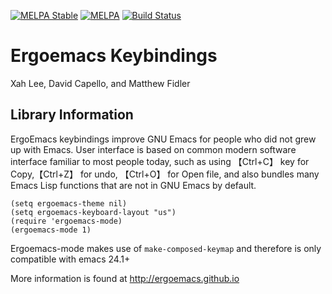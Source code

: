 [![MELPA Stable](http://stable.melpa.org/packages/ergoemacs-mode-badge.svg)](http://stable.melpa.org/#/ergoemacs-mode)
[![MELPA](http://melpa.org/packages/ergoemacs-mode-badge.svg)](http://melpa.org/#/ergoemacs-mode)
[![Build Status](https://secure.travis-ci.org/ergoemacs/ergoemacs-mode.png)](http://travis-ci.org/ergoemacs/ergoemacs-mode)

#  Ergoemacs Keybindings 

 Xah Lee, David Capello, and Matthew Fidler

## Library Information



ErgoEmacs keybindings improve GNU Emacs for people who did not grew
up with Emacs. User interface is based on common modern software
interface familiar to most people today, such as using 【Ctrl+C】 key
for Copy,【Ctrl+Z】 for undo, 【Ctrl+O】 for Open file, and also
bundles many Emacs Lisp functions that are not in GNU Emacs by default.


    (setq ergoemacs-theme nil)
    (setq ergoemacs-keyboard-layout "us")
    (require 'ergoemacs-mode)
    (ergoemacs-mode 1)

Ergoemacs-mode makes use of `make-composed-keymap` and therefore is
only compatible with emacs 24.1+


More information is found at http://ergoemacs.github.io
